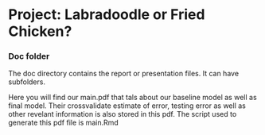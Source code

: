 # Project: Labradoodle or Fried Chicken?  

### Doc folder

The doc directory contains the report or presentation files. It can have subfolders.  

Here you will find our main.pdf that tals about our baseline model as well as final model. Their crossvalidate estimate of error, testing error as well as other revelant information is also stored in this pdf. The script used to generate this pdf file is main.Rmd